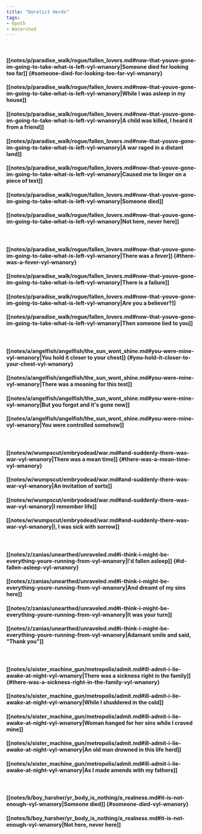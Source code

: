 ```yaml
---
title: "Derelict Herds"
tags:
- Opeth
- Watershed
---
```

&nbsp;
#### [[notes/p/paradise_walk/rogue/fallen_lovers.md#now-that-youve-gone-im-going-to-take-what-is-left-vyl-wnanory|Someone died for looking too far]] {#someone-died-for-looking-too-far-vyl-wnanory}
#### [[notes/p/paradise_walk/rogue/fallen_lovers.md#now-that-youve-gone-im-going-to-take-what-is-left-vyl-wnanory|While I was asleep in my house]]
#### [[notes/p/paradise_walk/rogue/fallen_lovers.md#now-that-youve-gone-im-going-to-take-what-is-left-vyl-wnanory|A child was killed, I heard it from a friend]]
#### [[notes/p/paradise_walk/rogue/fallen_lovers.md#now-that-youve-gone-im-going-to-take-what-is-left-vyl-wnanory|A war raged in a distant land]]
#### [[notes/p/paradise_walk/rogue/fallen_lovers.md#now-that-youve-gone-im-going-to-take-what-is-left-vyl-wnanory|Caused me to linger on a piece of text]]
#### [[notes/p/paradise_walk/rogue/fallen_lovers.md#now-that-youve-gone-im-going-to-take-what-is-left-vyl-wnanory|Someone died]]
#### [[notes/p/paradise_walk/rogue/fallen_lovers.md#now-that-youve-gone-im-going-to-take-what-is-left-vyl-wnanory|Not here, never here]]
&nbsp;
#### [[notes/p/paradise_walk/rogue/fallen_lovers.md#now-that-youve-gone-im-going-to-take-what-is-left-vyl-wnanory|There was a fever]] {#there-was-a-fever-vyl-wnanory}
#### [[notes/p/paradise_walk/rogue/fallen_lovers.md#now-that-youve-gone-im-going-to-take-what-is-left-vyl-wnanory|There is a failure]]
#### [[notes/p/paradise_walk/rogue/fallen_lovers.md#now-that-youve-gone-im-going-to-take-what-is-left-vyl-wnanory|Are you a believer?]]
#### [[notes/p/paradise_walk/rogue/fallen_lovers.md#now-that-youve-gone-im-going-to-take-what-is-left-vyl-wnanory|Then someone lied to you]]
&nbsp;
#### [[notes/a/angelfish/angelfish/the_sun_wont_shine.md#you-were-mine-vyl-wnanory|You hold it closer to your chest]] {#you-hold-it-closer-to-your-chest-vyl-wnanory}
#### [[notes/a/angelfish/angelfish/the_sun_wont_shine.md#you-were-mine-vyl-wnanory|There was a meaning for this test]]
#### [[notes/a/angelfish/angelfish/the_sun_wont_shine.md#you-were-mine-vyl-wnanory|But you forgot and it's gone now]]
#### [[notes/a/angelfish/angelfish/the_sun_wont_shine.md#you-were-mine-vyl-wnanory|You were controlled somehow]]
&nbsp;
#### [[notes/w/wumpscut/embryodead/war.md#and-suddenly-there-was-war-vyl-wnanory|There was a mean time]] {#there-was-a-mean-time-vyl-wnanory}
#### [[notes/w/wumpscut/embryodead/war.md#and-suddenly-there-was-war-vyl-wnanory|An invitation of sorts]]
#### [[notes/w/wumpscut/embryodead/war.md#and-suddenly-there-was-war-vyl-wnanory|I remember life]]
#### [[notes/w/wumpscut/embryodead/war.md#and-suddenly-there-was-war-vyl-wnanory|I, I was sick with sorrow]]
&nbsp;
#### [[notes/z/zanias/unearthed/unraveled.md#i-think-i-might-be-everything-youre-running-from-vyl-wnanory|I'd fallen asleep]] {#id-fallen-asleep-vyl-wnanory}
#### [[notes/z/zanias/unearthed/unraveled.md#i-think-i-might-be-everything-youre-running-from-vyl-wnanory|And dreamt of my sins here]]
#### [[notes/z/zanias/unearthed/unraveled.md#i-think-i-might-be-everything-youre-running-from-vyl-wnanory|It was your turn]]
#### [[notes/z/zanias/unearthed/unraveled.md#i-think-i-might-be-everything-youre-running-from-vyl-wnanory|Adamant smile and said, "Thank you"]]
&nbsp;
#### [[notes/s/sister_machine_gun/metropolis/admit.md#ill-admit-i-lie-awake-at-night-vyl-wnanory|There was a sickness right in the family]] {#there-was-a-sickness-right-in-the-family-vyl-wnanory}
#### [[notes/s/sister_machine_gun/metropolis/admit.md#ill-admit-i-lie-awake-at-night-vyl-wnanory|While I shuddered in the cold]]
#### [[notes/s/sister_machine_gun/metropolis/admit.md#ill-admit-i-lie-awake-at-night-vyl-wnanory|Woman hanged for her sins while I craved mine]]
#### [[notes/s/sister_machine_gun/metropolis/admit.md#ill-admit-i-lie-awake-at-night-vyl-wnanory|An old man drowned in this life herd]]
#### [[notes/s/sister_machine_gun/metropolis/admit.md#ill-admit-i-lie-awake-at-night-vyl-wnanory|As I made amends with my fathers]]
&nbsp;
#### [[notes/b/boy_harsher/yr_body_is_nothing/a_realness.md#it-is-not-enough-vyl-wnanory|Someone died]] {#someone-died-vyl-wnanory}
#### [[notes/b/boy_harsher/yr_body_is_nothing/a_realness.md#it-is-not-enough-vyl-wnanory|Not here, never here]]
